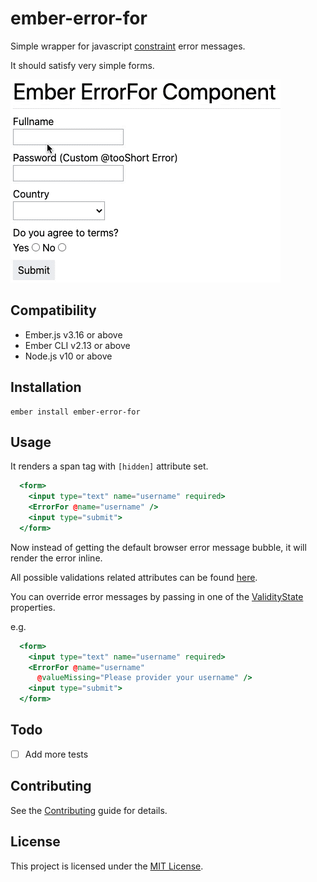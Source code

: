 ember-error-for
==============================================================================

Simple wrapper for javascript [constraint](https://developer.mozilla.org/en-US/docs/Web/Guide/HTML/HTML5/Constraint_validation) error messages.

It should satisfy very simple forms.

![Demo](https://raw.githubusercontent.com/luqman/ember-error-for/main/demo.gif)

Compatibility
------------------------------------------------------------------------------

* Ember.js v3.16 or above
* Ember CLI v2.13 or above
* Node.js v10 or above


Installation
------------------------------------------------------------------------------

```
ember install ember-error-for
```


Usage
------------------------------------------------------------------------------

It renders a span tag with `[hidden]` attribute set.

```hbs
  <form>
    <input type="text" name="username" required>
    <ErrorFor @name="username" />
    <input type="submit">
  </form>
```

Now instead of getting the default browser error message bubble, it will render the error inline.

All possible validations related attributes can be found [here](https://developer.mozilla.org/en-US/docs/Web/Guide/HTML/HTML5/Constraint_validation).

You can override error messages by passing in one of the [ValidityState](https://developer.mozilla.org/en-US/docs/Web/API/ValidityState) properties.

e.g.

```hbs
  <form>
    <input type="text" name="username" required>
    <ErrorFor @name="username"
      @valueMissing="Please provider your username" />
    <input type="submit">
  </form>
```

Todo
------------------------------------------------------------------------------

- [ ] Add more tests

Contributing
------------------------------------------------------------------------------

See the [Contributing](CONTRIBUTING.md) guide for details.


License
------------------------------------------------------------------------------

This project is licensed under the [MIT License](LICENSE.md).
